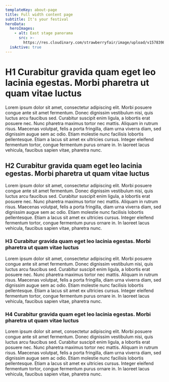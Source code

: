 ```yaml
---
templateKey: about-page
title: Full width content page
subtitle: It's your festival
heroData:
  heroImages:
    - alt: East stage panorama
      src: >-
        https://res.cloudinary.com/strawberryfair/image/upload/v1578398228/Banner/revised-east-stage-panorama_zfwxj4.jpg
  isActive: true
---
```

# H1 Curabitur gravida quam eget leo lacinia egestas. Morbi pharetra ut quam vitae luctus

Lorem ipsum dolor sit amet, consectetur adipiscing elit. Morbi posuere congue ante sit amet fermentum. Donec dignissim vestibulum nisi, quis luctus arcu faucibus sed. Curabitur suscipit enim ligula, a lobortis erat posuere nec. Nunc pharetra maximus tortor nec mattis. Aliquam in rutrum risus. Maecenas volutpat, felis a porta fringilla, diam urna viverra diam, sed dignissim augue sem ac odio. Etiam molestie nunc facilisis lobortis pellentesque. Etiam a lacus sit amet ex ultricies cursus. Integer eleifend fermentum tortor, congue fermentum purus ornare in. In laoreet lacus vehicula, faucibus sapien vitae, pharetra nunc.

## H2 Curabitur gravida quam eget leo lacinia egestas. Morbi pharetra ut quam vitae luctus

Lorem ipsum dolor sit amet, consectetur adipiscing elit. Morbi posuere congue ante sit amet fermentum. Donec dignissim vestibulum nisi, quis luctus arcu faucibus sed. Curabitur suscipit enim ligula, a lobortis erat posuere nec. Nunc pharetra maximus tortor nec mattis. Aliquam in rutrum risus. Maecenas volutpat, felis a porta fringilla, diam urna viverra diam, sed dignissim augue sem ac odio. Etiam molestie nunc facilisis lobortis pellentesque. Etiam a lacus sit amet ex ultricies cursus. Integer eleifend fermentum tortor, congue fermentum purus ornare in. In laoreet lacus vehicula, faucibus sapien vitae, pharetra nunc.

### H3 Curabitur gravida quam eget leo lacinia egestas. Morbi pharetra ut quam vitae luctus

Lorem ipsum dolor sit amet, consectetur adipiscing elit. Morbi posuere congue ante sit amet fermentum. Donec dignissim vestibulum nisi, quis luctus arcu faucibus sed. Curabitur suscipit enim ligula, a lobortis erat posuere nec. Nunc pharetra maximus tortor nec mattis. Aliquam in rutrum risus. Maecenas volutpat, felis a porta fringilla, diam urna viverra diam, sed dignissim augue sem ac odio. Etiam molestie nunc facilisis lobortis pellentesque. Etiam a lacus sit amet ex ultricies cursus. Integer eleifend fermentum tortor, congue fermentum purus ornare in. In laoreet lacus vehicula, faucibus sapien vitae, pharetra nunc.

### H4 Curabitur gravida quam eget leo lacinia egestas. Morbi pharetra ut quam vitae luctus

Lorem ipsum dolor sit amet, consectetur adipiscing elit. Morbi posuere congue ante sit amet fermentum. Donec dignissim vestibulum nisi, quis luctus arcu faucibus sed. Curabitur suscipit enim ligula, a lobortis erat posuere nec. Nunc pharetra maximus tortor nec mattis. Aliquam in rutrum risus. Maecenas volutpat, felis a porta fringilla, diam urna viverra diam, sed dignissim augue sem ac odio. Etiam molestie nunc facilisis lobortis pellentesque. Etiam a lacus sit amet ex ultricies cursus. Integer eleifend fermentum tortor, congue fermentum purus ornare in. In laoreet lacus vehicula, faucibus sapien vitae, pharetra nunc.

